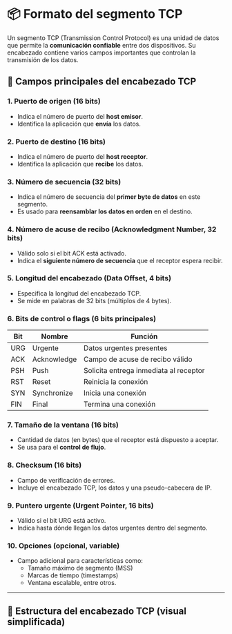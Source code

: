 # 📦 Formato del segmento TCP

Un segmento TCP (Transmission Control Protocol) es una unidad de datos que permite la **comunicación confiable** entre dos dispositivos. Su encabezado contiene varios campos importantes que controlan la transmisión de los datos.

## 🧩 Campos principales del encabezado TCP

### 1. Puerto de origen (16 bits)
- Indica el número de puerto del **host emisor**.
- Identifica la aplicación que **envía** los datos.

### 2. Puerto de destino (16 bits)
- Indica el número de puerto del **host receptor**.
- Identifica la aplicación que **recibe** los datos.

### 3. Número de secuencia (32 bits)
- Indica el número de secuencia del **primer byte de datos** en este segmento.
- Es usado para **reensamblar los datos en orden** en el destino.

### 4. Número de acuse de recibo (Acknowledgment Number, 32 bits)
- Válido solo si el bit ACK está activado.
- Indica el **siguiente número de secuencia** que el receptor espera recibir.

### 5. Longitud del encabezado (Data Offset, 4 bits)
- Especifica la longitud del encabezado TCP.
- Se mide en palabras de 32 bits (múltiplos de 4 bytes).

### 6. Bits de control o flags (6 bits principales)
| Bit | Nombre | Función |
|-----|--------|---------|
| URG | Urgente | Datos urgentes presentes |
| ACK | Acknowledge | Campo de acuse de recibo válido |
| PSH | Push | Solicita entrega inmediata al receptor |
| RST | Reset | Reinicia la conexión |
| SYN | Synchronize | Inicia una conexión |
| FIN | Final | Termina una conexión |

### 7. Tamaño de la ventana (16 bits)
- Cantidad de datos (en bytes) que el receptor está dispuesto a aceptar.
- Se usa para el **control de flujo**.

### 8. Checksum (16 bits)
- Campo de verificación de errores.
- Incluye el encabezado TCP, los datos y una pseudo-cabecera de IP.

### 9. Puntero urgente (Urgent Pointer, 16 bits)
- Válido si el bit URG está activo.
- Indica hasta dónde llegan los datos urgentes dentro del segmento.

### 10. Opciones (opcional, variable)
- Campo adicional para características como:
  - Tamaño máximo de segmento (MSS)
  - Marcas de tiempo (timestamps)
  - Ventana escalable, entre otros.

---

## 📄 Estructura del encabezado TCP (visual simplificada)

